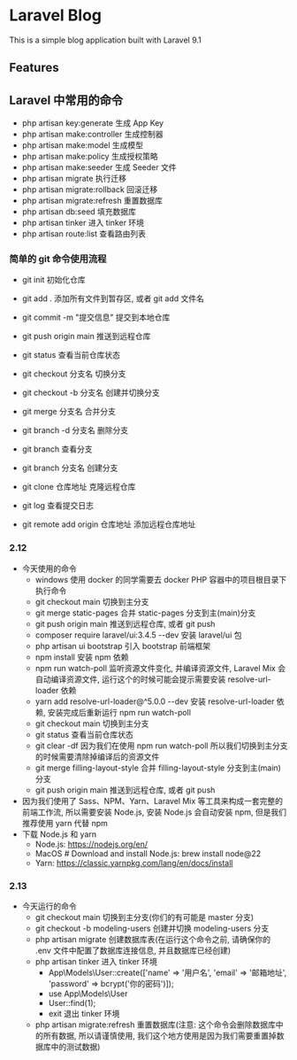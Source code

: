 # Laravel Blog

This is a simple blog application built with Laravel 9.1

## Features

## Laravel 中常用的命令

- php artisan key:generate 生成 App Key
- php artisan make:controller 生成控制器
- php artisan make:model 生成模型
- php artisan make:policy 生成授权策略
- php artisan make:seeder 生成 Seeder 文件
- php artisan migrate 执行迁移
- php artisan migrate:rollback 回滚迁移
- php artisan migrate:refresh 重置数据库
- php artisan db:seed 填充数据库
- php artisan tinker 进入 tinker 环境
- php artisan route:list 查看路由列表

### 简单的 git 命令使用流程

- git init 初始化仓库
- git add . 添加所有文件到暂存区, 或者 git add 文件名
- git commit -m "提交信息" 提交到本地仓库
- git push origin main 推送到远程仓库

- git status 查看当前仓库状态
- git checkout 分支名 切换分支
- git checkout -b 分支名 创建并切换分支
- git merge 分支名 合并分支
- git branch -d 分支名 删除分支
- git branch 查看分支
- git branch 分支名 创建分支
- git clone 仓库地址 克隆远程仓库
- git log 查看提交日志
- git remote add origin 仓库地址 添加远程仓库地址

### 2.12

- 今天使用的命令
    - windows 使用 docker 的同学需要去 docker PHP 容器中的项目根目录下执行命令
    - git checkout main 切换到主分支
    - git merge static-pages 合并 static-pages 分支到主(main)分支
    - git push origin main 推送到远程仓库, 或者 git push
    - composer require laravel/ui:3.4.5 --dev 安装 laravel/ui 包
    - php artisan ui bootstrap 引入 bootstrap 前端框架
    - npm install 安装 npm 依赖
    - npm run watch-poll 监听资源文件变化, 并编译资源文件, Laravel Mix 会自动编译资源文件, 运行这个的时候可能会提示需要安装
      resolve-url-loader 依赖
    - yarn add resolve-url-loader@^5.0.0 --dev 安装 resolve-url-loader 依赖, 安装完成后重新运行 npm run watch-poll
    - git checkout main 切换到主分支
    - git status 查看当前仓库状态
    - git clear -df 因为我们在使用 npm run watch-poll 所以我们切换到主分支的时候需要清除掉编译后的资源文件
    - git merge filling-layout-style 合并 filling-layout-style 分支到主(main)分支
    - git push origin main 推送到远程仓库, 或者 git push
- 因为我们使用了 Sass、NPM、Yarn、Laravel Mix 等工具来构成一套完整的前端工作流, 所以需要安装 Node.js, 安装 Node.js 会自动安装
  npm, 但是我们推荐使用 yarn 代替 npm
- 下载 Node.js 和 yarn
    - Node.js: https://nodejs.org/en/
    - MacOS # Download and install Node.js: brew install node@22
    - Yarn: https://classic.yarnpkg.com/lang/en/docs/install

### 2.13

- 今天运行的命令
    - git checkout main 切换到主分支(你们的有可能是 master 分支)
    - git checkout -b modeling-users 创建并切换 modeling-users 分支
    - php artisan migrate 创建数据库表(在运行这个命令之前, 请确保你的 .env 文件中配置了数据库连接信息,
      并且数据库已经创建)
    - php artisan tinker 进入 tinker 环境
        - App\Models\User::create(['name' => '用户名', 'email' => '邮箱地址', 'password' => bcrypt('你的密码')]);
        - use App\Models\User
        - User::find(1);
        - exit 退出 tinker 环境
    - php artisan migrate:refresh 重置数据库(注意: 这个命令会删除数据库中的所有数据, 所以请谨慎使用,
      我们这个地方使用是因为我们需要重置掉数据库中的测试数据)
